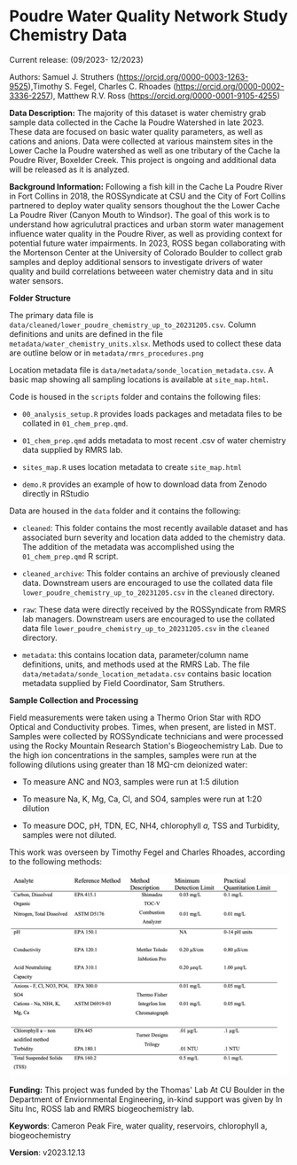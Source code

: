 # Poudre Water Quality Network Study Chemistry Data

Current release: (09/2023- 12/2023)

Authors: Samuel J. Struthers (<https://orcid.org/0000-0003-1263-9525>),Timothy S. Fegel, Charles C. Rhoades (<https://orcid.org/0000-0002-3336-2257>), Matthew R.V. Ross (<https://orcid.org/0000-0001-9105-4255>)

**Data Description:** The majority of this dataset is water chemistry grab sample data collected in the Cache la Poudre Watershed in late 2023. These data are focused on basic water quality parameters, as well as cations and anions. Data were collected at various mainstem sites in the Lower Cache la Poudre watershed as well as one tributary of the Cache la Poudre River, Boxelder Creek. This project is ongoing and additional data will be released as it is analyzed.

**Background Information:** Following a fish kill in the Cache La Poudre River in Fort Collins in 2018, the ROSSyndicate at CSU and the City of Fort Collins partnered to deploy water quality sensors thoughout the the Lower Cache La Poudre River (Canyon Mouth to Windsor). The goal of this work is to understand how agriculutral practices and urban storm water management influence water quality in the Poudre River, as well as providing context for potential future water impairments. In 2023, ROSS began collaborating with the Mortenson Center at the University of Colorado Boulder to collect grab samples and deploy additional sensors to investigate drivers of water quality and build correlations betweeen water chemistry data and in situ water sensors.

**Folder Structure**

The primary data file is `data/cleaned/lower_poudre_chemistry_up_to_20231205.csv`. Column definitions and units are defined in the file `metadata/water_chemistry_units.xlsx`. Methods used to collect these data are outline below or in `metadata/rmrs_procedures.png`

Location metadata file is `data/metadata/sonde_location_metadata.csv`. A basic map showing all sampling locations is available at `site_map.html`.

Code is housed in the `scripts` folder and contains the following files:

-   `00_analysis_setup.R` provides loads packages and metadata files to be collated in `01_chem_prep.qmd`.

-   `01_chem_prep.qmd` adds metadata to most recent .csv of water chemistry data supplied by RMRS lab.

-   `sites_map.R` uses location metadata to create `site_map.html`

-   `demo.R` provides an example of how to download data from Zenodo directly in RStudio

Data are housed in the `data` folder and it contains the following:

-   `cleaned`: This folder contains the most recently available dataset and has associated burn severity and location data added to the chemistry data. The addition of the metadata was accomplished using the `01_chem_prep.qmd` R script.

-   `cleaned_archive`: This folder contains an archive of previously cleaned data. Downstream users are encouraged to use the collated data file `lower_poudre_chemistry_up_to_20231205.csv` in the `cleaned` directory.

-   `raw`: These data were directly received by the ROSSyndicate from RMRS lab managers. Downstream users are encouraged to use the collated data file `lower_poudre_chemistry_up_to_20231205.csv` in the `cleaned` directory.

-   `metadata`: this contains location data, parameter/column name definitions, units, and methods used at the RMRS Lab. The file `data/metadata/sonde_location_metadata.csv` contains basic location metadata supplied by Field Coordinator, Sam Struthers.

**Sample Collection and Processing**

Field measurements were taken using a Thermo Orion Star with RDO Optical and Conductivity probes. Times, when present, are listed in MST. Samples were collected by ROSSyndicate technicians and were processed using the Rocky Mountain Research Station's Biogeochemistry Lab. Due to the high ion concentrations in the samples, samples were run at the following dilutions using greater than 18 MΩ-cm deionized water:

-   To measure ANC and NO3, samples were run at 1:5 dilution

-   To measure Na, K, Mg, Ca, Cl, and SO4, samples were run at 1:20 dilution

-   To measure DOC, pH, TDN, EC, NH4, chlorophyll *a,* TSS and Turbidity, samples were not diluted.

This work was overseen by Timothy Fegel and Charles Rhoades, according to the following methods:

![List of parameters sampled and analytical methods used during the course of this study (adapted from the USFS Rocky Mountain Research Station's 2020 Quality Assurance Procedure Plan](data/metadata/rmrs_procedures.png)

**Funding:** This project was funded by the Thomas' Lab At CU Boulder in the Department of Enviornmental Engineering, in-kind support was given by In Situ Inc, ROSS lab and RMRS biogeochemistry lab.

**Keywords**: Cameron Peak Fire, water quality, reservoirs, chlorophyll a, biogeochemistry

**Version**: v2023.12.13

